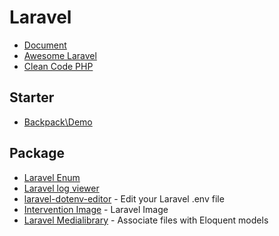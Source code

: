# Laravel

- [Document](https://laravel.com/)
- [Awesome Laravel](https://github.com/chiraggude/awesome-laravel)
- [Clean Code PHP](https://github.com/jupeter/clean-code-php)

## Starter

- [Backpack\Demo](https://github.com/Laravel-Backpack/demo)

## Package

- [Laravel Enum](https://github.com/BenSampo/laravel-enum)
- [Laravel log viewer](https://github.com/rap2hpoutre/laravel-log-viewer)
- [laravel-dotenv-editor](https://github.com/Brotzka/laravel-dotenv-editor) - Edit your Laravel .env file
- [Intervention Image](http://image.intervention.io/) - Laravel Image
- [Laravel Medialibrary](https://github.com/spatie/laravel-medialibrary) - Associate files with Eloquent models